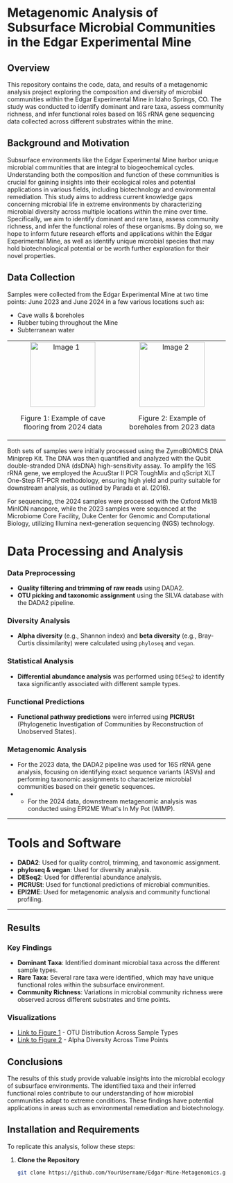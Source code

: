 # Metagenomic Analysis of Subsurface Microbial Communities in the Edgar Experimental Mine

## Overview

This repository contains the code, data, and results of a metagenomic analysis project exploring the composition and diversity of microbial communities within the Edgar Experimental Mine in Idaho Springs, CO. The study was conducted to identify dominant and rare taxa, assess community richness, and infer functional roles based on 16S rRNA gene sequencing data collected across different substrates within the mine.

## Background and Motivation

Subsurface environments like the Edgar Experimental Mine harbor unique microbial communities that are integral to biogeochemical cycles. Understanding both the composition and function of these communities is crucial for gaining insights into their ecological roles and potential applications in various fields, including biotechnology and environmental remediation. This study aims to address current knowledge gaps concerning microbial life in extreme environments by characterizing microbial diversity across multiple locations within the mine over time. Specifically, we aim to identify dominant and rare taxa, assess community richness, and infer the functional roles of these organisms. By doing so, we hope to inform future research efforts and applications within the Edgar Experimental Mine, as well as identify unique microbial species that may hold biotechnological potential or be worth further exploration for their novel properties.

## Data Collection

Samples were collected from the Edgar Experimental Mine at two time points: June 2023 and June 2024 in a few various locations such as:
- Cave walls & boreholes 
- Rubber tubing throughout the Mine
- Subterranean water

<div align="center">
  <table>
    <tr>
      <td align="center">
        <img src="https://github.com/user-attachments/assets/20291a35-8ded-42fd-973f-c6d83c50c579" alt="Image 1" width="150"><br>
        <p>Figure 1: Example of cave flooring from 2024 data</p>
      </td>
      <td align="center">
        <img src="https://github.com/user-attachments/assets/3644aaad-1c13-4ce7-a56b-c3e538bf10a9" alt="Image 2" width="150"><br>
        <p>Figure 2: Example of boreholes from 2023 data</p>
      </td>
    </tr>
  </table>
</div>

Both sets of samples were initially processed using the ZymoBIOMICS DNA Miniprep Kit. The DNA was then quantified and analyzed with the Qubit double-stranded DNA (dsDNA) high-sensitivity assay. To amplify the 16S rRNA gene, we employed the AcuuStar II PCR ToughMix and qScript XLT One-Step RT-PCR methodology, ensuring high yield and purity suitable for downstream analysis, as outlined by Parada et al. (2016).

For sequencing, the 2024 samples were processed with the Oxford Mk1B MinION nanopore, while the 2023 samples were sequenced at the Microbiome Core Facility, Duke Center for Genomic and Computational Biology, utilizing Illumina next-generation sequencing (NGS) technology.

# Data Processing and Analysis
### Data Preprocessing
- **Quality filtering and trimming of raw reads** using DADA2.
- **OTU picking and taxonomic assignment** using the SILVA database with the DADA2 pipeline.

### Diversity Analysis
- **Alpha diversity** (e.g., Shannon index) and **beta diversity** (e.g., Bray-Curtis dissimilarity) were calculated using `phyloseq` and `vegan`.
  
### Statistical Analysis

- **Differential abundance analysis** was performed using `DESeq2` to identify taxa significantly associated with different sample types.

### Functional Predictions

- **Functional pathway predictions** were inferred using **PICRUSt** (Phylogenetic Investigation of Communities by Reconstruction of Unobserved States).
  
### Metagenomic Analysis
- For the 2023 data, the DADA2 pipeline was used for 16S rRNA gene analysis, focusing on identifying exact sequence variants (ASVs) and performing taxonomic assignments to characterize microbial communities based on their genetic sequences.
- - For the 2024 data, downstream metagenomic analysis was conducted using EPI2ME What's In My Pot (WIMP).
---

# Tools and Software

- **DADA2**: Used for quality control, trimming, and taxonomic assignment.
- **phyloseq & vegan**: Used for diversity analysis.
- **DESeq2**: Used for differential abundance analysis.
- **PICRUSt**: Used for functional predictions of microbial communities.
- **EPI2ME**: Used for metagenomic analysis and community functional profiling.

---

## Results

### Key Findings
- **Dominant Taxa**: Identified dominant microbial taxa across the different sample types.
- **Rare Taxa**: Several rare taxa were identified, which may have unique functional roles within the subsurface environment.
- **Community Richness**: Variations in microbial community richness were observed across different substrates and time points.

### Visualizations
- [Link to Figure 1](#) - OTU Distribution Across Sample Types
- [Link to Figure 2](#) - Alpha Diversity Across Time Points

## Conclusions

The results of this study provide valuable insights into the microbial ecology of subsurface environments. The identified taxa and their inferred functional roles contribute to our understanding of how microbial communities adapt to extreme conditions. These findings have potential applications in areas such as environmental remediation and biotechnology.

## Installation and Requirements

To replicate this analysis, follow these steps:

1. **Clone the Repository**
   ```bash
   git clone https://github.com/YourUsername/Edgar-Mine-Metagenomics.git

